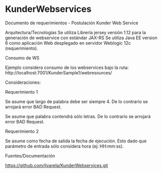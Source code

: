 # KunderWebservices

Documento de requerimientos - Postulación Kunder Web Service


Arquitectura/Tecnologías
Se utiliza Librería jersey versión 1.12 para la generación de webservice con estándar JAX-RS
Se utiliza Java EE version 6 como aplicación Web desplegado en servidor Weblogic 12c (requerimiento).

Consumo de WS

Ejemplo considera consumo de los webservices bajo la ruta: http://localhost:7001/KunderSample1/webresources/

Consideraciones:


Requerimiento 1

Se asume que largo de palabra debe ser siempre 4. De lo contrario se arrojará error BAD Request.

Se asume que palabra contendrá sólo letras. De lo contrario se arrojará error BAD Request.


Requerimiento 2

Se asume como fecha de salida la fecha de ejecución. Esto dado que parámetro de entrada sólo considera hora (ej: HH:mm:ss).




Fuentes/Documentación


https://github.com/jlvarela/KunderWebservices.git
